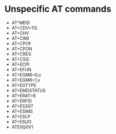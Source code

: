 # Unspecific AT commands

- AT^MEID
- AT+CDV=112
- AT+CHV
- AT+CIMI
- AT+CPOF
- AT+CPON
- AT+CREG
- AT+CSQ
- AT+ECPI
- AT+EFUN
- AT+EGMR=0,x
- AT+EGMR=1,x
- AT+EGTYPE
- AT+EMDSTATUS
- AT+ERAT=6
- AT+ERFID
- AT+ES3G?
- AT+ESIMS
- AT+ESLP
- AT+ESUO
- ATE0Q0V1
